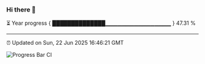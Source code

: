 ### Hi there 👋

⏳ Year progress { ██████████████▁▁▁▁▁▁▁▁▁▁▁▁▁▁▁▁ } 47.31 %

---

⏰ Updated on Sun, 22 Jun 2025 16:46:21 GMT

![Progress Bar CI](https://github.com/IshwaranRudhara/GIT-ACTION/workflows/Progress%20Bar%20CI/badge.svg)

